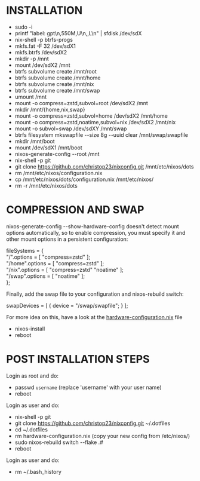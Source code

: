  # INSTALLATION
* sudo -i
* printf "label: gpt\n,550M,U\n,,L\n" | sfdisk /dev/sdX
* nix-shell -p btrfs-progs
* mkfs.fat -F 32 /dev/sdX1
* mkfs.btrfs /dev/sdX2
* mkdir -p /mnt
* mount /dev/sdX2 /mnt
* btrfs subvolume create /mnt/root
* btrfs subvolume create /mnt/home
* btrfs subvolume create /mnt/nix
* btrfs subvolume create /mnt/swap
* umount /mnt
* mount -o compress=zstd,subvol=root /dev/sdX2 /mnt
* mkdir /mnt/{home,nix,swap}
* mount -o compress=zstd,subvol=home /dev/sdX2 /mnt/home
* mount -o compress=zstd,noatime,subvol=nix /dev/sdX2 /mnt/nix
* mount -o subvol=swap /dev/sdXY /mnt/swap
* btrfs filesystem mkswapfile --size 8g --uuid clear /mnt/swap/swapfile
* mkdir /mnt/boot
* mount /dev/sdX1 /mnt/boot
* nixos-generate-config --root /mnt
* nix-shell -p git
* git clone https://github.com/christop23/nixconfig.git /mnt/etc/nixos/dots
* rm /mnt/etc/nixos/configuration.nix
* cp /mnt/etc/nixos/dots/configuration.nix /mnt/etc/nixos/
* rm -r /mnt/etc/nixos/dots

# COMPRESSION AND SWAP
nixos-generate-config --show-hardware-config doesn't detect mount options automatically, so to enable compression, you must specify it and other mount options in a persistent configuration: <br>

fileSystems = { <br>
    "/".options = [ "compress=zstd" ]; <br>
    "/home".options = [ "compress=zstd" ]; <br>
    "/nix".options = [ "compress=zstd" "noatime" ]; <br>
    "/swap".options = [ "noatime" ]; <br>
  };

Finally, add the swap file to your configuration and nixos-rebuild switch: <br>

swapDevices = [ { device = "/swap/swapfile"; } ]; <br>

For more idea on this, have a look at the <a href="https://github.com/christop23/nixconfig/blob/main/hardware-configuration.nix">hardware-configuration.nix</a> file

* nixos-install
* reboot

# POST INSTALLATION STEPS
Login as root and do:
* passwd `username` (replace 'username' with your user name)
* reboot

Login as user and do:

* nix-shell -p git
* git clone https://github.com/christop23/nixconfig.git ~/.dotfiles
* cd ~/.dotfiles
* rm hardware-configuration.nix (copy your new config from /etc/nixos/)
* sudo nixos-rebuild switch --flake .#
* reboot

Login as user and do:

* rm ~/.bash_history
